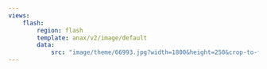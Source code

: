 ```yaml
---
views:
    flash:
        region: flash
        template: anax/v2/image/default
        data:
            src: "image/theme/66993.jpg?width=1800&height=250&crop-to-fit"
---
```

